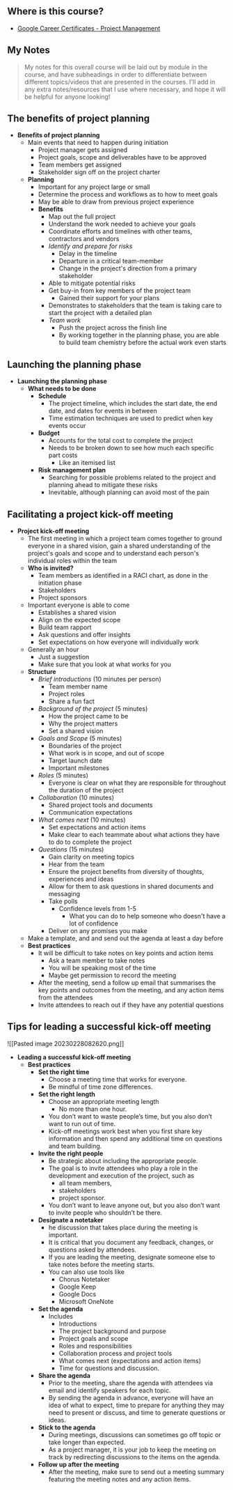 ## Where is this course?
- [Google Career Certificates - Project Management](https://www.coursera.org/professional-certificates/google-project-management)

## My Notes
> My notes for this overall course will be laid out by module in the course, and have subheadings in order to differentiate between different topics/videos that are presented in the courses. I'll add in any extra notes/resources that I use where necessary, and hope it will be helpful for anyone looking!


## The benefits of project planning
- **Benefits of project planning**
	- Main events that need to happen during initiation
		- Project manager gets assigned
		- Project goals, scope and deliverables have to be approved
		- Team members get assigned
		- Stakeholder sign off on the project charter
	- **Planning**
		- Important for any project large or small
		- Determine the process and workflows as to how to meet goals
		- May be able to draw from previous project experience
		- **Benefits**
			- Map out the full project
			- Understand the work needed to achieve your goals
			- Coordinate efforts and timelines with other teams, contractors and vendors
			- *Identify and prepare for risks*
				- Delay in the timeline
				- Departure in a critical team-member
				- Change in the project's direction from a primary stakeholder
			- Able to mitigate potential risks
			- Get buy-in from key members of the project team
				- Gained their support for your plans
			- Demonstrates to stakeholders that the team is taking care to start the project with a detailed plan
			- *Team work*
				- Push the project across the finish line
				- By working together in the planning phase, you are able to build team chemistry before the actual work even starts

## Launching the planning phase
- **Launching the planning phase**
	- **What needs to be done**
		- **Schedule**
			- The project timeline, which includes the start date, the end date, and dates for events in between
			- Time estimation techniques are used to predict when key events occur
		- **Budget**
			- Accounts for the total cost to complete the project
			- Needs to be broken down to see how much each specific part costs
				- Like an itemised list
		- **Risk management plan**
			- Searching for possible problems related to the project and planning ahead to mitigate these risks
			- Inevitable, although planning can avoid most of the pain

## Facilitating a project kick-off meeting
- **Project kick-off meeting**
	- The first meeting in which a project team comes together to ground everyone in a shared vision, gain a shared understanding of the project's goals and scope and to understand each person's individual roles within the team
	- **Who is invited?**
		- Team members as identified in a RACI chart, as done in the initiation phase
		- Stakeholders
		- Project sponsors
	- Important everyone is able to come
		- Establishes a shared vision
		- Align on the expected scope
		- Build team rapport
		- Ask questions and offer insights
		- Set expectations on how everyone will individually work
	- Generally an hour
		- Just a suggestion
		- Make sure that you look at what works for you
	- **Structure**
		- *Brief introductions* (10 minutes per person)
			- Team member name
			- Project roles
			- Share a fun fact
		- *Background of the project* (5 minutes)
			- How the project came to be
			- Why the project matters
			- Set a shared vision
		- *Goals and Scope* (5 minutes)
			- Boundaries of the project
			- What work is in scope, and out of scope
			- Target launch date
			- Important milestones
		- *Roles* (5 minutes)
			- Everyone is clear on what they are responsible for throughout the duration of the project
		- *Collaboration* (10 minutes)
			- Shared project tools and documents
			- Communication expectations
		- *What comes next* (10 minutes)
			- Set expectations and action items
			- Make clear to each teammate about what actions they have to do to complete the project
		- *Questions* (15 minutes)
			- Gain clarity on meeting topics
			- Hear from the team
			- Ensure the project benefits from diversity of thoughts, experiences and ideas
			- Allow for them to ask questions in shared documents and messaging
			- Take polls
				- Confidence levels from 1-5
					- What you can do to help someone who doesn't have a lot of confidence
			- Deliver on any promises you make
	- Make a template, and and send out the agenda at least a day before
	- **Best practices**
		- It will be difficult to take notes on key points and action items
			- Ask a team member to take notes
			- You will be speaking most of the time
			- Maybe get permission to record the meeting
		- After the meeting, send a follow up email that summarises the key points and outcomes from the meeting, and any action items from the attendees
		- Invite attendees to reach out if they have any potential questions

## Tips for leading a successful kick-off meeting
![[Pasted image 20230228082620.png]]
- **Leading a successful kick-off meeting**
	- **Best practices**
		- **Set the right time**
			- Choose a meeting time that works for everyone. 
			- Be mindful of time zone differences.
		- **Set the right length**
			- Choose an appropriate meeting length
				- No more than one hour. 
			- You don’t want to waste people’s time, but you also don’t want to run out of time. 
			- Kick-off meetings work best when you first share key information and then spend any additional time on questions and team building.
		- **Invite the right people**
			- Be strategic about including the appropriate people. 
			- The goal is to invite attendees who play a role in the development and execution of the project, such as 
				- all team members,
				- stakeholders
				- project sponsor.
			- You don’t want to leave anyone out, but you also don’t want to invite people who shouldn’t be there.
		- **Designate a notetaker**
			- he discussion that takes place during the meeting is important. 
			- It is critical that you document any feedback, changes, or questions asked by attendees. 
			- If you are leading the meeting, designate someone else to take notes before the meeting starts. 
			- You can also use tools like 
				- Chorus Notetaker
				- Google Keep
				- Google Docs
				- Microsoft OneNote
		- **Set the agenda**
			- Includes
				- Introductions
				- The project background and purpose
				- Project goals and scope
				- Roles and responsibilities
				- Collaboration process and project tools
				- What comes next (expectations and action items)
				- Time for questions and discussion.
		- **Share the agenda**
			- Prior to the meeting, share the agenda with attendees via email and identify speakers for each topic. 
			- By sending the agenda in advance, everyone will have an idea of what to expect, time to prepare for anything they may need to present or discuss, and time to generate questions or ideas.
		- **Stick to the agenda** 
			- During meetings, discussions can sometimes go off topic or take longer than expected. 
			- As a project manager, it is your job to keep the meeting on track by redirecting discussions to the items on the agenda.
		- **Follow up after the meeting** 
			- After the meeting, make sure to send out a meeting summary featuring the meeting notes and any action items.